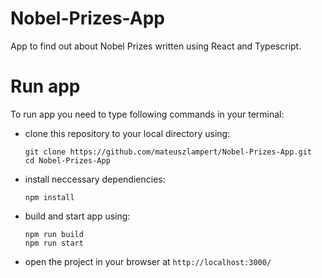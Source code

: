 # Nobel-Prizes-App

App to find out about Nobel Prizes written using React and Typescript.

# Run app

To run app you need to type following commands in your terminal:

- clone this repository to your local directory using:

    ```
    git clone https://github.com/mateuszlampert/Nobel-Prizes-App.git
    cd Nobel-Prizes-App
    ```

- install neccessary dependiencies:

    ```
    npm install
    ```

- build and start app using:

    ```
    npm run build
    npm run start
    ```

- open the project in your browser at ```http://localhost:3000/```
